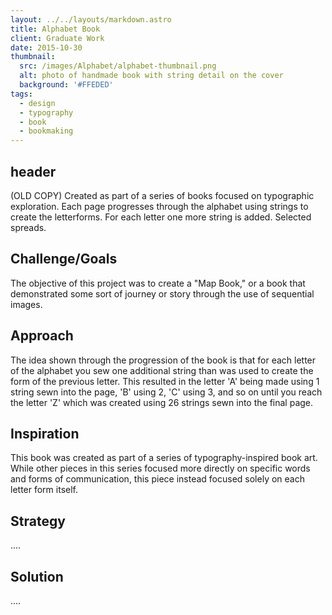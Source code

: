```yaml
---
layout: ../../layouts/markdown.astro
title: Alphabet Book
client: Graduate Work
date: 2015-10-30
thumbnail: 
  src: /images/Alphabet/alphabet-thumbnail.png
  alt: photo of handmade book with string detail on the cover
  background: '#FFEDED'
tags:
  - design
  - typography
  - book
  - bookmaking
---
```


## header

(OLD COPY) Created as part of a series of books focused on typographic exploration. Each page progresses through the alphabet using strings to create the letterforms. For each letter one more string is added. Selected spreads.

## Challenge/Goals

The objective of this project was to create a "Map Book," or a book that demonstrated some sort of journey or story through the use of sequential images.  

## Approach

The idea shown through the progression of the book is that for each letter of the alphabet you sew one additional string than was used to create the form of the previous letter. This resulted in the letter 'A' being made using 1 string sewn into the page, 'B' using 2, 'C' using 3, and so on until you reach the letter 'Z' which was created using 26 strings sewn into the final page.

## Inspiration 

This book was created as part of a series of typography-inspired book art. While other pieces in this series focused more directly on specific words and forms of communication, this piece instead focused solely on each letter form itself. 

## Strategy 

....

## Solution

.... 